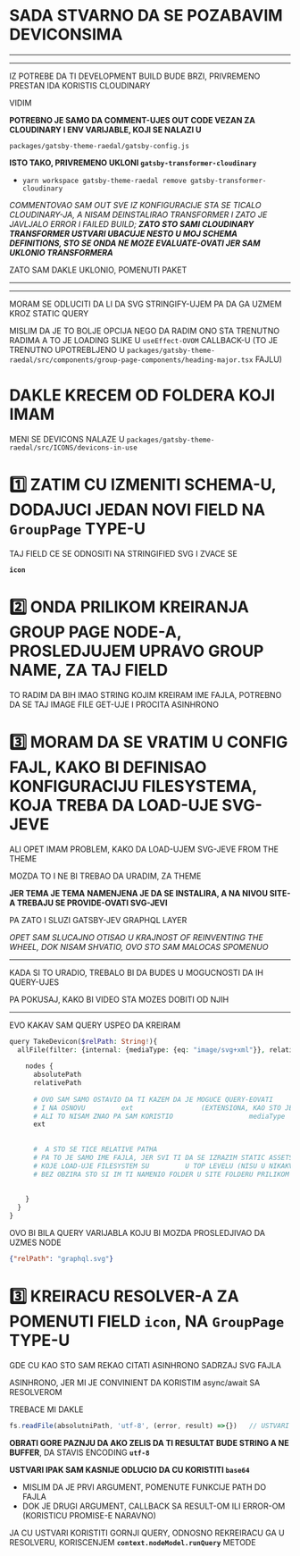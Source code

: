 # SADA STVARNO DA SE POZABAVIM DEVICONSIMA

***
*** 
IZ POTREBE DA TI DEVELOPMENT BUILD BUDE BRZI, PRIVREMENO PRESTAN IDA KORISTIS CLOUDINARY

VIDIM

**POTREBNO JE SAMO DA COMMENT-UJES OUT CODE VEZAN ZA CLOUDINARY I ENV VARIJABLE, KOJI SE NALAZI U**

`packages/gatsby-theme-raedal/gatsby-config.js`

**ISTO TAKO, PRIVREMENO UKLONI `gatsby-transformer-cloudinary`**

- `yarn workspace gatsby-theme-raedal remove gatsby-transformer-cloudinary`

*COMMENTOVAO SAM OUT SVE IZ KONFIGURACIJE STA SE TICALO CLOUDINARY-JA, A NISAM DEINSTALIRAO TRANSFORMER I ZATO JE JAVLJALO ERROR I FAILED BUILD; **ZATO STO SAMI CLOUDINARY TRANSFORMER USTVARI UBACUJE NESTO U MOJ SCHEMA DEFINITIONS, STO SE ONDA NE MOZE EVALUATE-OVATI JER SAM UKLONIO TRANSFORMERA***

ZATO SAM DAKLE UKLONIO, POMENUTI PAKET

***
***

MORAM SE ODLUCITI DA LI DA SVG STRINGIFY-UJEM PA DA GA UZMEM KROZ STATIC QUERY

MISLIM DA JE TO BOLJE OPCIJA NEGO DA RADIM ONO STA TRENUTNO RADIMA A TO JE LOADING SLIKE U `useEffect-OVOM` CALLBACK-U (TO JE TRENUTNO UPOTREBLJENO U `packages/gatsby-theme-raedal/src/components/group-page-components/heading-major.tsx` FAJLU)

# DAKLE KRECEM OD FOLDERA KOJI IMAM

MENI SE DEVICONS NALAZE U `packages/gatsby-theme-raedal/src/ICONS/devicons-in-use`

# :one: ZATIM CU IZMENITI SCHEMA-U, DODAJUCI JEDAN NOVI FIELD NA `GroupPage` TYPE-U

TAJ FIELD CE SE ODNOSITI NA STRINGIFIED SVG I ZVACE SE

**`icon`**

# :two: ONDA PRILIKOM KREIRANJA GROUP PAGE NODE-A, PROSLEDJUJEM UPRAVO GROUP NAME, ZA TAJ FIELD

TO RADIM DA BIH IMAO STRING KOJIM KREIRAM IME FAJLA, POTREBNO DA SE TAJ IMAGE FILE GET-UJE I PROCITA ASINHRONO

# :three: MORAM DA SE VRATIM U CONFIG FAJL, KAKO BI DEFINISAO KONFIGURACIJU FILESYSTEMA, KOJA TREBA DA LOAD-UJE SVG-JEVE

ALI OPET IMAM PROBLEM, KAKO DA LOAD-UJEM SVG-JEVE FROM THE THEME

MOZDA TO I NE BI TREBAO DA URADIM, ZA THEME

**JER TEMA JE TEMA** 
**NAMENJENA JE DA SE INSTALIRA, A NA NIVOU SITE-A TREBAJU SE PROVIDE-OVATI SVG-JEVI**

PA ZATO I SLUZI GATSBY-JEV GRAPHQL LAYER

*OPET SAM SLUCAJNO OTISAO U KRAJNOST OF REINVENTING THE WHEEL, DOK NISAM SHVATIO, OVO STO SAM MALOCAS SPOMENUO*

***

KADA SI TO URADIO, TREBALO BI DA BUDES U MOGUCNOSTI DA IH QUERY-UJES

PA POKUSAJ, KAKO BI VIDEO STA MOZES DOBITI OD NJIH

***

EVO KAKAV SAM QUERY USPEO DA KREIRAM

```php
query TakeDevicon($relPath: String!){
  allFile(filter: {internal: {mediaType: {eq: "image/svg+xml"}}, relativePath: {eq: $relPath}}) {
  	
  	nodes {
      absolutePath
      relativePath
      
      # OVO SAM SAMO OSTAVIO DA TI KAZEM DA JE MOGUCE QUERY-EOVATI
      # I NA OSNOVU 		ext					(EXTENSIONA, KAO STO JE U MOM SLUCAJU    .svg   )
      # ALI TO NISAM ZNAO PA SAM KORISTIO					mediaType
      ext
      
      
      #  A STO SE TICE RELATIVE PATHA
      # PA TO JE SAMO IME FAJLA, JER SVI TI DA SE IZRAZIM STATIC ASSETS,
      # KOJE LOAD-UJE FILESYSTEM SU 		U TOP LEVELU (NISU U NIKAKVOM FOLDERU
      # BEZ OBZIRA STO SI IM TI NAMENIO FOLDER U SITE FOLDERU PRILIKOM BUILD-A
      
      
    }
  }
}
```

OVO BI BILA QUERY VARIJABLA KOJU BI MOZDA PROSLEDJIVAO DA UZMES NODE

```json
{"relPath": "graphql.svg"}
```

# :three: KREIRACU RESOLVER-A ZA POMENUTI FIELD `icon`, NA `GroupPage` TYPE-U

GDE CU KAO STO SAM REKAO CITATI ASINHRONO SADRZAJ SVG FAJLA

ASINHRONO, JER MI JE CONVINIENT DA KORISTIM async/await SA RESOLVEROM 

TREBACE MI DAKLE

```js
fs.readFile(absolutniPath, 'utf-8', (error, result) =>{})   // USTVARI KORISTICES "base64" UMESTO "utf-8"
```

**OBRATI GORE PAZNJU DA AKO ZELIS DA TI RESULTAT BUDE STRING A NE BUFFER**, DA STAVIS ENCODING **`utf-8`**

**USTVARI IPAK SAM KASNIJE ODLUCIO DA CU KORISTITI `base64`**

- MISLIM DA JE PRVI ARGUMENT, POMENUTE FUNKCIJE PATH DO FAJLA
- DOK JE DRUGI ARGUMENT, CALLBACK SA RESULT-OM ILI ERROR-OM (KORISTICU PROMISE-E NARAVNO)

JA CU USTVARI KORISTITI GORNJI QUERY, ODNOSNO REKREIRACU GA U RESOLVERU, KORISCENJEM **`context.nodeModel.runQuery`** METODE
